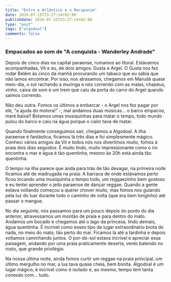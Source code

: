 ```yaml
---
title: "Entre o Atlântico e o Marapanim"
date: 2019-07-15T23:27:14+02:00
publishdate: 2019-07-15T23:27:14+02:00
type: "post"
tags: ["algodoal"]
comments: false
---
```

### Empacados ao som de "A conquista - Wanderley Andrade"

Depois de cinco dias na capital paraense, rumamos ao litoral. Estávamos acompanhadas, Vit e eu, de dois amigos: Gusta e Argel. O Gusta nos fez rodar Belém às cinco da manhã procurando um tabaco que eu sabia que não íamos encontrar. Por isso, nos atrasamos, chegamos em Marudá quase meio-dia, o sol rachando a muringa e nós correndo com as malas, chapéus, vinho, caixa de som e um trem que caiu da porta do carro do Argel quando saímos correndo. 

Não deu outra. Fomos os últimos a embarcar - o Argel nos fez pagar por ele, "a ajuda do motora!" -, mal andamos duas músicas... o barco empacou, maré baixa!! Botamos umas musiquinhas para matar o tempo, todo mundo pulou do barco e caiu na água porque o calor tava de matar. 

Quando finalmente conseguimos sair, chegamos a Algodoal. A ilha paraense é fantástica, ficamos lá três dias e foi simplesmente mágico. Conheci vários amigos da Vit e todos nós nos divertimos muito, fomos à praia dois dias seguidos. É muito lindo, muito impressionante como o rio encontra o mar e água é tão quentinha, mesmo às 20h está ainda tão quentinha. 

O tempo na ilha parece que anda para trás de tão devagar, na primeira noite ficamos até de madrugada na praia. A barraca de onde estávamos perto ficou tocando uma musiquinha o tempo todo, um reggaezinho bem gostoso e eu tentei aprender o jeito paraense de dançar reggae. Quando a gente estava voltando começou a querer chover muito, mas fomos nos guiando pela luz do luar durante todo o caminho de volta (que era bem longinho) até passar o mangue. 

No dia seguinte, nós passamos para um pouco depois do ponto do dia anterior, atravessamos um montão de praia e para dentro do mato. Andamos um bocado e chegamos até o lago da princesa, lindo demais, água quentinha. É incrível como esses tipo de lugar extraordinário brota do nada, no meio do mato, tão perto do mar. Ficamos lá até a tardinha e depois voltamos caminhando juntos. O por-do-sol estava incrível e apreciar essa paisagem, andando por uma praia praticamente deserta, vento batendo no rosto, que grande privilégio. 

Na nossa última noite, ainda fomos curtir um reggae na praia principal, um último mergulho no mar, a lua tava quase cheia, bem bonita. Algodoal é um lugar mágico, é incrível como é isolado e, ao mesmo, tempo tem tanta conexão com... tudo. 